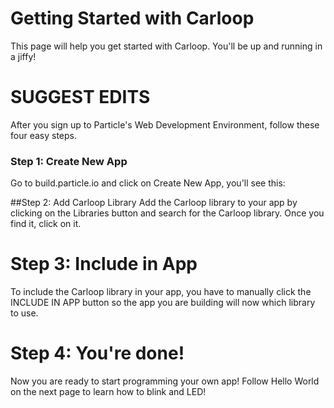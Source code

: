 
# Getting Started with Carloop
This page will help you get started with Carloop. You'll be up and running in a jiffy!

# SUGGEST EDITS
After you sign up to Particle's Web Development Environment, follow these four easy steps.

### Step 1: Create New App
Go to build.particle.io and click on Create New App, you'll see this:


##Step 2: Add Carloop Library
Add the Carloop library to your app by clicking on the Libraries button and search for the Carloop library. Once you find it, click on it.


# Step 3: Include in App
To include the Carloop library in your app, you have to manually click the INCLUDE IN APP button so the app you are building will now which library to use.


# Step 4: You're done!
Now you are ready to start programming your own app! Follow Hello World on the next page to learn how to blink and LED!
